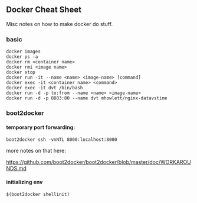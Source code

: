 ## Docker Cheat Sheet

Misc notes on how to make docker do stuff.

### basic

    docker images
    docker ps -a
    docker rm <container name>
    docker rmi <image name>
    docker stop
    docker run -it --name <name> <image-name> [command]
    docker exec -it <container name> <command>
    docker exec -it dvt /bin/bash
    docker run -d -p to:from --name <name> <image-name>    
    docker run -d -p 8883:80 --name dvt mhowlett/nginx-datavstime
    
### boot2docker

#### temporary port forwarding:

    boot2docker ssh -vnNTL 8000:localhost:8000

more notes on that here: 

https://github.com/boot2docker/boot2docker/blob/master/doc/WORKAROUNDS.md

#### initializing env

    $(boot2docker shellinit)
